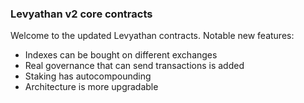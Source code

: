 ### Levyathan v2 core contracts

Welcome to the updated Levyathan contracts. Notable new features:

- Indexes can be bought on different exchanges
- Real governance that can send transactions is added
- Staking has autocompounding
- Architecture is more upgradable
